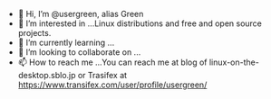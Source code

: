 - 👋 Hi, I’m @usergreen, alias Green
- 👀 I’m interested in ...Linux distributions and free and open source projects.
- 🌱 I’m currently learning ...
- 💞️ I’m looking to collaborate on ...
- 📫 How to reach me ...You can reach me at blog of linux-on-the-desktop.sblo.jp or Trasifex at https://www.transifex.com/user/profile/usergreen/

<!---
usergreen/usergreen is a ✨ special ✨ repository because its `README.md` (this file) appears on your GitHub profile.
You can click the Preview link to take a look at your changes.
--->
